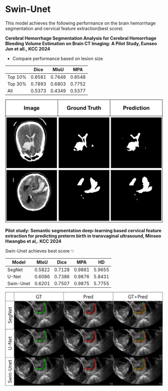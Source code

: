 # Swin-Unet

This model achieves the following performance on the brain hemorrhage segmentation and cervical feature extraction(best score)

**Cerebral Hemorrhage Segmentation Analysis for Cerebral Hemorrhage Bleeding Volume Estimation on Brain CT Imaging: A Pilot Study, Eunseo Jun et all., KCC 2024**

- Compare performance based on lesion size

|  | Dice | MIoU | MPA |
| --- | --- | --- | --- |
| Top 10% | 0.8581 | 0.7648 | 0.8548 |
| Top 30% | 0.7893 | 0.6803 | 0.7752 |
| All | 0.5373 | 0.4349 | 0.5377 |

![Untitled](images\Untitled.png)

**Pilot study: Semantic segmentation deep-learning based cervical feature extraction for predicting preterm birth in transvaginal ultrasound, Minseo Hwangbo et al,. KCC 2024**

Swin-Unet achieves best score :sparkles: 

| Model | MIoU | Dice | MPA | HD |
| --- | --- | --- | --- | --- |
| SegNet | 0.5822 | 0.7128 | 0.9861 | 5.9655 |
| U-Net | 0.6086 | 0.7386 | 0.9876 | 5.8431 |
| Swin-Unet | 0.6201 | 0.7507 | 0.9875 | 5.7755 |

![Untitled](images\Untitled1.png)